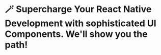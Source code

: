 # 🪄 Supercharge Your React Native Development with sophisticated UI Components. We'll show you the path!


